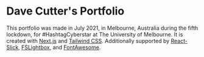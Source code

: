 # Dave Cutter's Portfolio

This portfolio was made in July 2021, in Melbourne, Australia during the fifth lockdown, for #HashtagCyberstar at The University of Melbourne. It is created with [Next.js](https://nextjs.org/) and [Tailwind CSS](https://tailwindcss.com/). Additionally supported by [React-Slick](https://react-slick.neostack.com/), [FSLightbox](https://fslightbox.com/), and [FontAwesome](https://fontawesome.com/).

